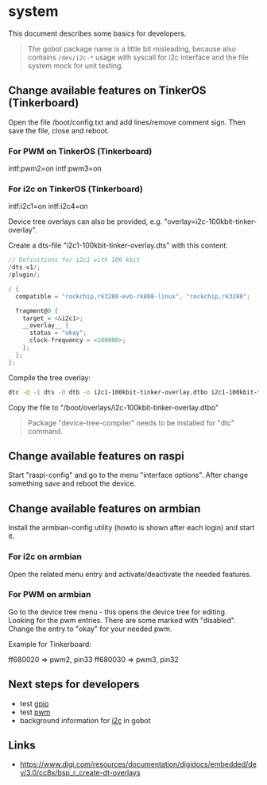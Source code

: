 # system

This document describes some basics for developers.

> The gobot package name is a little bit misleading, because also contains `/dev/i2c-*` usage with syscall for i2c
> interface and the file system mock for unit testing.

## Change available features on TinkerOS (Tinkerboard)

Open the file /boot/config.txt and add lines/remove comment sign. Then save the file, close and reboot.

### For PWM on TinkerOS (Tinkerboard)

intf:pwm2=on
intf:pwm3=on

### For i2c on TinkerOS (Tinkerboard)

intf:i2c1=on
intf:i2c4=on

Device tree overlays can also be provided, e.g. "overlay=i2c-100kbit-tinker-overlay".

Create a dts-file "i2c1-100kbit-tinker-overlay.dts" with this content:

```c
// Definitions for i2c1 with 100 kbit
/dts-v1/;
/plugin/;

/ {
  compatible = "rockchip,rk3288-evb-rk808-linux", "rockchip,rk3288";

  fragment@0 {
    target = <&i2c1>;
    __overlay__ {
      status = "okay";
      clock-frequency = <100000>;
    };
  };
};
```

Compile the tree overlay:

```sh
dtc -@ -I dts -O dtb -o i2c1-100kbit-tinker-overlay.dtbo i2c1-100kbit-tinker-overlay.dts
```

Copy the file to "/boot/overlays/i2c-100kbit-tinker-overlay.dtbo"

> Package "device-tree-compiler" needs to be installed for "dtc" command.

## Change available features on raspi

Start "raspi-config" and go to the menu "interface options". After change something save and reboot the device.

## Change available features on armbian

Install the armbian-config utility (howto is shown after each login) and start it.

### For i2c on armbian

Open the related menu entry and activate/deactivate the needed features.

### For PWM on armbian

Go to the device tree menu - this opens the device tree for editing.  
Looking for the pwm entries. There are some marked with "disabled". Change the entry to "okay" for your needed pwm.

Example for Tinkerboard:

ff680020 => pwm2, pin33
ff680030 => pwm3, pin32

## Next steps for developers

* test [gpio](GPIO.md)
* test [pwm](PWM.md)
* background information for [i2c](I2C.md) in gobot

## Links

* <https://www.digi.com/resources/documentation/digidocs/embedded/dey/3.0/cc8x/bsp_r_create-dt-overlays>
